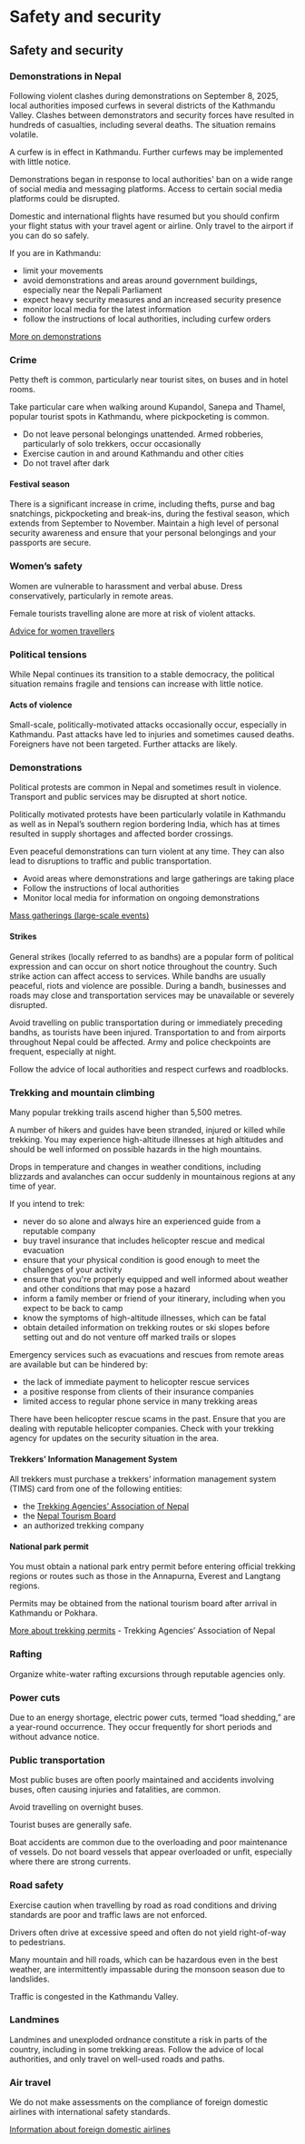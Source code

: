 # Safety and security

## Safety and security

### Demonstrations in Nepal

Following violent clashes during demonstrations on September 8, 2025, local authorities imposed curfews in several districts of the Kathmandu Valley. Clashes between demonstrators and security forces have resulted in hundreds of casualties, including several deaths. The situation remains volatile.

A curfew is in effect in Kathmandu. Further curfews may be implemented with little notice.

Demonstrations began in response to local authorities' ban on a wide range of social media and messaging platforms. Access to certain social media platforms could be disrupted.

Domestic and international flights have resumed but you should confirm your flight status with your travel agent or airline. Only travel to the airport if you can do so safely.

If you are in Kathmandu:

* limit your movements
* avoid demonstrations and areas around government buildings, especially near the Nepali Parliament
* expect heavy security measures and an increased security presence
* monitor local media for the latest information
* follow the instructions of local authorities, including curfew orders

[More on demonstrations](https://travel.gc.ca/destinations/nepal#demonstrations)

### Crime

Petty theft is common, particularly near tourist sites, on buses and in hotel rooms.

Take particular care when walking around Kupandol, Sanepa and Thamel, popular tourist spots in Kathmandu, where pickpocketing is common.

* Do not leave personal belongings unattended. Armed robberies, particularly of solo trekkers, occur occasionally
* Exercise caution in and around Kathmandu and other cities
* Do not travel after dark

#### Festival season

There is a significant increase in crime, including thefts, purse and bag snatchings, pickpocketing and break-ins, during the festival season, which extends from September to November. Maintain a high level of personal security awareness and ensure that your personal belongings and your passports are secure.

### Women’s safety

Women are vulnerable to harassment and verbal abuse. Dress conservatively, particularly in remote areas.

Female tourists travelling alone are more at risk of violent attacks.

[Advice for women travellers](https://travel.gc.ca/travelling/health-safety/advice-for-women-travellers "Advice for women travellers")

### Political tensions

While Nepal continues its transition to a stable democracy, the political situation remains fragile and tensions can increase with little notice.

#### Acts of violence

Small-scale, politically-motivated attacks occasionally occur, especially in Kathmandu. Past attacks have led to injuries and sometimes caused deaths. Foreigners have not been targeted. Further attacks are likely.

### Demonstrations

Political protests are common in Nepal and sometimes result in violence. Transport and public services may be disrupted at short notice.

Politically motivated protests have been particularly volatile in Kathmandu as well as in Nepal’s southern region bordering India, which has at times resulted in supply shortages and affected border crossings.

Even peaceful demonstrations can turn violent at any time. They can also lead to disruptions to traffic and public transportation.

* Avoid areas where demonstrations and large gatherings are taking place
* Follow the instructions of local authorities
* Monitor local media for information on ongoing demonstrations

[Mass gatherings (large-scale events)](https://travel.gc.ca/travelling/health-safety/mass-gatherings)

#### Strikes

General strikes (locally referred to as bandhs) are a popular form of political expression and can occur on short notice throughout the country. Such strike action can affect access to services. While bandhs are usually peaceful, riots and violence are possible. During a bandh, businesses and roads may close and transportation services may be unavailable or severely disrupted.

Avoid travelling on public transportation during or immediately preceding bandhs, as tourists have been injured. Transportation to and from airports throughout Nepal could be affected. Army and police checkpoints are frequent, especially at night.

Follow the advice of local authorities and respect curfews and roadblocks.

### Trekking and mountain climbing

Many popular trekking trails ascend higher than 5,500 metres.

A number of hikers and guides have been stranded, injured or killed while trekking. You may experience high-altitude illnesses at high altitudes and should be well informed on possible hazards in the high mountains.

Drops in temperature and changes in weather conditions, including blizzards and avalanches can occur suddenly in mountainous regions at any time of year.

If you intend to trek:

* never do so alone and always hire an experienced guide from a reputable company
* buy travel insurance that includes helicopter rescue and medical evacuation
* ensure that your physical condition is good enough to meet the challenges of your activity
* ensure that you're properly equipped and well informed about weather and other conditions that may pose a hazard
* inform a family member or friend of your itinerary, including when you expect to be back to camp
* know the symptoms of high-altitude illnesses, which can be fatal
* obtain detailed information on trekking routes or ski slopes before setting out and do not venture off marked trails or slopes

Emergency services such as evacuations and rescues from remote areas are available but can be hindered by:

* the lack of immediate payment to helicopter rescue services
* a positive response from clients of their insurance companies
* limited access to regular phone service in many trekking areas

There have been helicopter rescue scams in the past. Ensure that you are dealing with reputable helicopter companies. Check with your trekking agency for updates on the security situation in the area.

#### Trekkers’ Information Management System

All trekkers must purchase a trekkers’ information management system (TIMS) card from one of the following entities:

* the [Trekking Agencies’ Association of Nepal](http://www.taan.org.np/)
* the [Nepal Tourism Board](https://www.welcomenepal.com/)
* an authorized trekking company

#### National park permit

You must obtain a national park entry permit before entering official trekking regions or routes such as those in the Annapurna, Everest and Langtang regions.

Permits may be obtained from the national tourism board after arrival in Kathmandu or Pokhara.

[More about trekking permits](http://www.taan.org.np/page/trekking-permit-fees) - Trekking Agencies’ Association of Nepal

### Rafting

Organize white-water rafting excursions through reputable agencies only.

### Power cuts

Due to an energy shortage, electric power cuts, termed “load shedding,” are a year-round occurrence. They occur frequently for short periods and without advance notice.

### Public transportation

Most public buses are often poorly maintained and accidents involving buses, often causing injuries and fatalities, are common.

Avoid travelling on overnight buses.

Tourist buses are generally safe.

Boat accidents are common due to the overloading and poor maintenance of vessels. Do not board vessels that appear overloaded or unfit, especially where there are strong currents.

### Road safety

Exercise caution when travelling by road as road conditions and driving standards are poor and traffic laws are not enforced.

Drivers often drive at excessive speed and often do not yield right-of-way to pedestrians.

Many mountain and hill roads, which can be hazardous even in the best weather, are intermittently impassable during the monsoon season due to landslides.

Traffic is congested in the Kathmandu Valley.

### Landmines

Landmines and unexploded ordnance constitute a risk in parts of the country, including in some trekking areas. Follow the advice of local authorities, and only travel on well-used roads and paths.

### Air travel

We do not make assessments on the compliance of foreign domestic airlines with international safety standards.

[Information about foreign domestic airlines](https://travel.gc.ca/air/in-flight-safety#other)